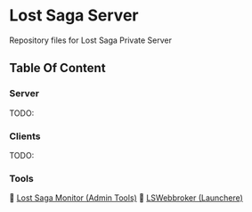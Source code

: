 # Lost Saga Server
Repository files for Lost Saga Private Server

## Table Of Content

### Server
TODO:

### Clients
TODO:

### Tools

🔗 [Lost Saga Monitor (Admin Tools)](Tools/LSMonitor/)
🔗 [LSWebbroker (Launchere)](Tools/LSWebBroker/)
